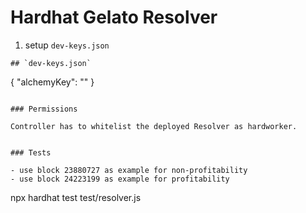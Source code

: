 # Hardhat Gelato Resolver
1. setup `dev-keys.json`

```
## `dev-keys.json`
```
{
  "alchemyKey": "<your key>"
}
```

### Permissions

Controller has to whitelist the deployed Resolver as hardworker.


### Tests

- use block 23880727 as example for non-profitability
- use block 24223199 as example for profitability

```
npx hardhat test test/resolver.js
```